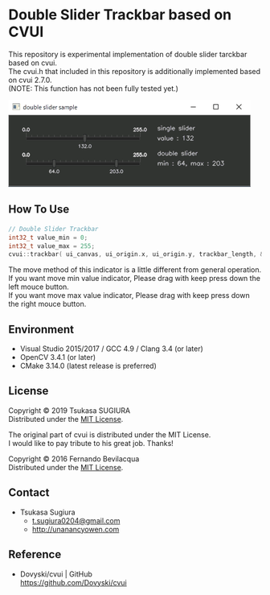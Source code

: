 Double Slider Trackbar based on CVUI
====================================
This repository is experimental implementation of double slider tarckbar based on cvui.  
The cvui.h that included in this repository is additionally implemented based on cvui 2.7.0.  
(NOTE: This function has not been fully tested yet.)  

![double_slider](double_slider.gif)  

How To Use
----------
```cpp
// Double Slider Trackbar
int32_t value_min = 0;
int32_t value_max = 255;
cvui::trackbar( ui_canvas, ui_origin.x, ui_origin.y, trackbar_length, &value_min, &value_max, trackbar_min, trackbar_max );
```

The move method of this indicator is a little different from general operation.  
If you want move min value indicator, Please drag with keep press down the left mouce button.  
If you want move max value indicator, Please drag with keep press down the right mouce button.  

Environment
-----------
* Visual Studio 2015/2017 / GCC 4.9 / Clang 3.4 (or later)
* OpenCV 3.4.1 (or later)
* CMake 3.14.0 (latest release is preferred)

License
-------
Copyright &copy; 2019 Tsukasa SUGIURA  
Distributed under the [MIT License](http://www.opensource.org/licenses/mit-license.php "MIT License | Open Source Initiative").

The original part of cvui is distributed under the MIT License.  
I would like to pay tribute to his great job. Thanks!  

Copyright &copy; 2016 Fernando Bevilacqua  
Distributed under the [MIT License](https://github.com/Dovyski/cvui/blob/master/LICENSE.md).

Contact
-------
* Tsukasa Sugiura  
    * <t.sugiura0204@gmail.com>  
    * <http://unanancyowen.com>  

Reference
---------
* Dovyski/cvui | GitHub  
  <https://github.com/Dovyski/cvui>
